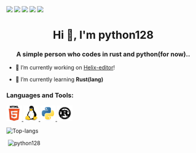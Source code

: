 ![](https://img.shields.io/badge/OS-WSL-informational?style=plastic&logo=linux&logoColor=white&color=2bbc8a)
![](https://img.shields.io/badge/Editor-Helix-informational?style=plastic&logo=<LOGO_NAME>&logoColor=white&color=2bbc8a)
![](https://img.shields.io/badge/Code-Python-informational?style=plastic&logo=python&logoColor=white&color=2bbc8a)
![](https://img.shields.io/badge/Code-Rust-informational?style=plastic&logo=rust&logoColor=white&color=2bbc8a)
![](https://img.shields.io/badge/Shell-ZSH-informational?style=plastic&logo=gnu-bash&logoColor=white&color=2bbc8a)


<h1 align="center">Hi 👋, I'm python128</h1>
<h3 align="center">A simple person who codes in rust and python(for now)..</h3>

- 🔭 I’m currently working on [Helix-editor](https://github.com/helix-editor/helix)!

- 🌱 I’m currently learning **Rust(lang)**


<h3 align="left">Languages and Tools:</h3>
<p align="left"> <a href="https://www.w3.org/html/" target="_blank"> <img src="https://raw.githubusercontent.com/devicons/devicon/master/icons/html5/html5-original-wordmark.svg" alt="html5" width="40" height="40"/> </a> <a href="https://www.linux.org/" target="_blank"> <img src="https://raw.githubusercontent.com/devicons/devicon/master/icons/linux/linux-original.svg" alt="linux" width="40" height="40"/> </a> <a href="https://www.python.org" target="_blank"> <img src="https://raw.githubusercontent.com/devicons/devicon/master/icons/python/python-original.svg" alt="python" width="40" height="40"/> </a> <a href="https://www.rust-lang.org" target="_blank"> <img src="https://raw.githubusercontent.com/devicons/devicon/master/icons/rust/rust-plain.svg" alt="rust" width="40" height="40"/> </a> </p>

![Top-langs](https://github-readme-stats.vercel.app/api/top-langs/?username=python128&theme=radical&layout=compact)

<p>&nbsp;<img align="center" src="https://github-readme-stats.vercel.app/api?username=python128&show_icons=true&locale=en" alt="python128" /></p>
